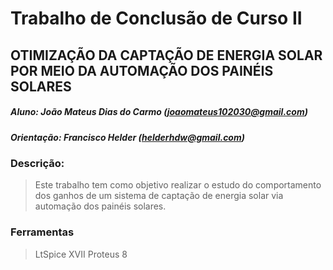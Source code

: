 # Trabalho de Conclusão de Curso II
## OTIMIZAÇÃO DA CAPTAÇÃO DE ENERGIA SOLAR POR MEIO DA AUTOMAÇÃO DOS PAINÉIS SOLARES
##### Aluno: João Mateus Dias do Carmo (joaomateus102030@gmail.com)
##### Orientação: Francisco Helder (helderhdw@gmail.com)

### Descrição: 
  
  > Este trabalho tem como objetivo realizar o estudo do comportamento dos ganhos de um sistema de captação de energia solar via automação dos painéis solares.
  
### Ferramentas
  > LtSpice XVII
  > Proteus 8
